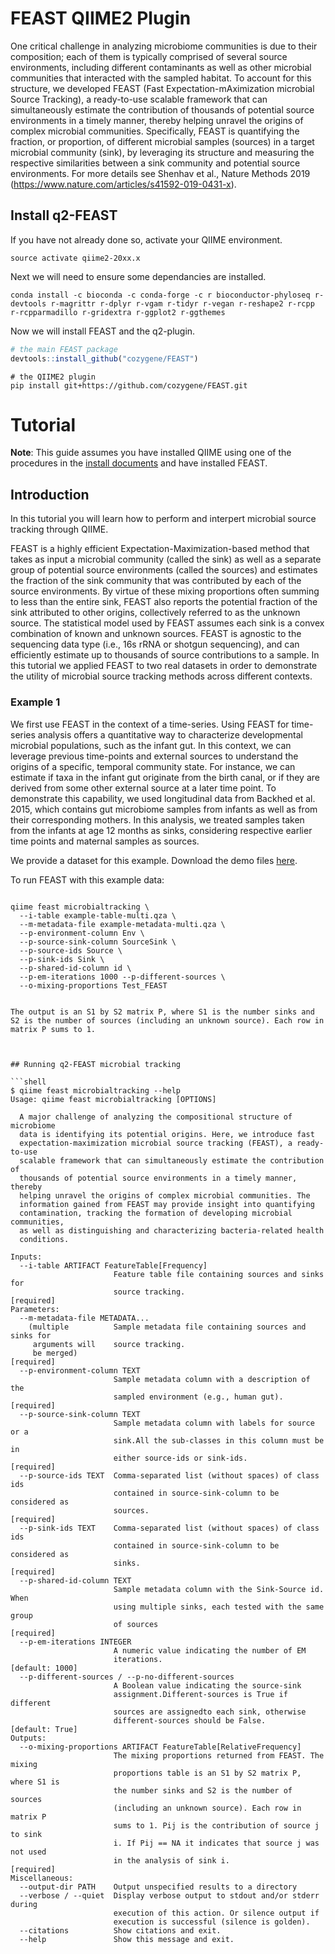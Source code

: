 
# FEAST QIIME2 Plugin


One critical challenge in analyzing microbiome communities is due to their composition; each of them is typically comprised of several source environments, including different contaminants as well as other microbial communities that interacted with the sampled habitat. To account for this structure, we developed FEAST (Fast Expectation-mAximization microbial Source Tracking), a ready-to-use scalable framework that can simultaneously estimate the contribution of thousands of potential source environments in a timely manner, thereby helping unravel the origins of complex microbial communities. Specifically, FEAST is quantifying the fraction, or proportion, of different microbial samples (sources) in a target microbial community (sink), by leveraging its structure and measuring the respective similarities between a sink community and potential source environments. For more details see Shenhav et al., Nature Methods 2019 (https://www.nature.com/articles/s41592-019-0431-x).

## Install q2-FEAST

If you have not already done so, activate your QIIME environment.

```shell
source activate qiime2-20xx.x
```
Next we will need to ensure some dependancies are installed.

```shell
conda install -c bioconda -c conda-forge -c r bioconductor-phyloseq r-devtools r-magrittr r-dplyr r-vgam r-tidyr r-vegan r-reshape2 r-rcpp r-rcpparmadillo r-gridextra r-ggplot2 r-ggthemes   
```

Now we will install FEAST and the q2-plugin.

```R
# the main FEAST package
devtools::install_github("cozygene/FEAST")
```
```shell
# the QIIME2 plugin
pip install git+https://github.com/cozygene/FEAST.git
```

# Tutorial 
**Note**: This guide assumes you have installed QIIME using one of the procedures in the [install documents](https://docs.qiime2.org/2019.7/install/) and have installed FEAST.


## Introduction 

In this tutorial you will learn how to perform and interpert microbial source tracking through QIIME. 



FEAST is a highly efficient Expectation-Maximization-based method that takes as input a microbial community (called the sink) as well as a separate group of potential source environments (called the sources) and estimates the fraction of the sink community that was contributed by each of the source environments. By virtue of these mixing proportions often summing to less than the entire sink, FEAST also reports the potential fraction of the sink attributed to other origins, collectively referred to as the unknown source. The statistical model used by FEAST assumes each sink is a convex combination of known and unknown sources. FEAST is agnostic to the sequencing data type (i.e., 16s rRNA or shotgun sequencing), and can efficiently estimate up to thousands of source contributions to a sample. In this tutorial we applied FEAST to two real datasets in order to demonstrate the utility of microbial source tracking methods across different contexts.  


### Example 1
We first use FEAST in the context of a time-series.  Using FEAST for time-series analysis offers a quantitative way to characterize developmental microbial populations, such as the infant gut. In this context, we can leverage previous time-points and external sources to understand the origins of a specific, temporal community state. For instance, we can estimate if taxa in the infant gut originate from the birth canal, or if they are derived from some other external source at a later time point. To demonstrate this capability, we used longitudinal data from Backhed et al. 2015, which contains gut microbiome samples from infants as well as from their corresponding mothers. In this analysis, we treated samples taken from the infants at age 12 months as sinks, considering respective earlier time points and maternal samples as sources.


We provide a dataset for this example. Download the demo files <a href="https://github.com/cameronmartino/FEAST/tree/FEAST_beta/q2_FEAST/tests/data">here</a>.

To run FEAST with this example data:

```shell

qiime feast microbialtracking \
  --i-table example-table-multi.qza \
  --m-metadata-file example-metadata-multi.qza \
  --p-environment-column Env \
  --p-source-sink-column SourceSink \
  --p-source-ids Source \
  --p-sink-ids Sink \
  --p-shared-id-column id \
  --p-em-iterations 1000 --p-different-sources \
  --o-mixing-proportions Test_FEAST 
```

```

The output is an S1 by S2 matrix P, where S1 is the number sinks and S2 is the number of sources (including an unknown source). Each row in matrix P sums to 1.



## Running q2-FEAST microbial tracking

```shell
$ qiime feast microbialtracking --help
Usage: qiime feast microbialtracking [OPTIONS]

  A major challenge of analyzing the compositional structure of microbiome
  data is identifying its potential origins. Here, we introduce fast
  expectation-maximization microbial source tracking (FEAST), a ready-to-use
  scalable framework that can simultaneously estimate the contribution of
  thousands of potential source environments in a timely manner, thereby
  helping unravel the origins of complex microbial communities. The
  information gained from FEAST may provide insight into quantifying
  contamination, tracking the formation of developing microbial communities,
  as well as distinguishing and characterizing bacteria-related health
  conditions.

Inputs:
  --i-table ARTIFACT FeatureTable[Frequency]
                       Feature table file containing sources and sinks for
                       source tracking.                             [required]
Parameters:
  --m-metadata-file METADATA...
    (multiple          Sample metadata file containing sources and sinks for
     arguments will    source tracking.
     be merged)                                                     [required]
  --p-environment-column TEXT
                       Sample metadata column with a description of the
                       sampled environment (e.g., human gut).       [required]
  --p-source-sink-column TEXT
                       Sample metadata column with labels for source or a
                       sink.All the sub-classes in this column must be in
                       either source-ids or sink-ids.               [required]
  --p-source-ids TEXT  Comma-separated list (without spaces) of class ids
                       contained in source-sink-column to be considered as
                       sources.                                     [required]
  --p-sink-ids TEXT    Comma-separated list (without spaces) of class ids
                       contained in source-sink-column to be considered as
                       sinks.                                       [required]
  --p-shared-id-column TEXT
                       Sample metadata column with the Sink-Source id. When
                       using multiple sinks, each tested with the same group
                       of sources                                   [required]
  --p-em-iterations INTEGER
                       A numeric value indicating the number of EM
                       iterations.                             [default: 1000]
  --p-different-sources / --p-no-different-sources
                       A Boolean value indicating the source-sink
                       assignment.Different-sources is True if different
                       sources are assignedto each sink, otherwise
                       different-sources should be False.      [default: True]
Outputs:
  --o-mixing-proportions ARTIFACT FeatureTable[RelativeFrequency]
                       The mixing proportions returned from FEAST. The mixing
                       proportions table is an S1 by S2 matrix P, where S1 is
                       the number sinks and S2 is the number of sources
                       (including an unknown source). Each row in matrix P
                       sums to 1. Pij is the contribution of source j to sink
                       i. If Pij == NA it indicates that source j was not used
                       in the analysis of sink i.                   [required]
Miscellaneous:
  --output-dir PATH    Output unspecified results to a directory
  --verbose / --quiet  Display verbose output to stdout and/or stderr during
                       execution of this action. Or silence output if
                       execution is successful (silence is golden).
  --citations          Show citations and exit.
  --help               Show this message and exit.
```
